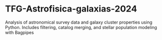 # TFG-Astrofisica-galaxias-2024
Analysis of astronomical survey data and galaxy cluster properties using Python. Includes filtering, catalog merging, and stellar population modeling with Bagpipes
